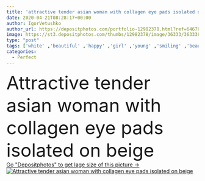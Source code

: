 ```yaml
---
title: 'attractive tender asian woman with collagen eye pads isolated on beige'
date: 2020-04-21T08:28:17+00:00
author: IgorVetushko
author_url: https://depositphotos.com/portfolio-12982378.html?ref=64678756
image: https://st3.depositphotos.com/thumbs/12982378/image/36333/363338796/api_thumb_450.jpg?forcejpeg=true
type: "post"
tags: ['white' ,'beautiful' ,'happy' ,'girl' ,'young' ,'smiling' ,'beauty' ,'happiness' ,'smile' ,'wellbeing' ,'face' ,'care' ,'tender' ,'woman' ,'emotional' ,'skincare' ,'purity' ,'treatment' ,'asian' ,'attractive' ,'positive' ,'wellness' ,'tenderness' ,'korean' ,'hydrogel' ,'copy space' ,'one person' ,'Studio Shot' ,'skin care' ,'clean skin' ,'perfect skin' ,'isolated on beige' ,'clean face' ,'eye patches' ,'collagen pads' ]
categories: 
  - Perfect
---
```

<div aling="center">
            <font size="60"> Attractive tender asian woman with collagen eye pads isolated on beige</font>   
</div>
<div>
    <a href='https://depositphotos.com/363338796/stock-photo-attractive-tender-asian-woman-collagen.html?ref=64678756' target=_blank > Go "Depositphotos" to get lage size of this picture ->
        <img href='https://depositphotos.com/363338796/stock-photo-attractive-tender-asian-woman-collagen.html?ref=64678756' src='https://st3.depositphotos.com/12982378/36333/i/950/depositphotos_363338796-stock-photo-attractive-tender-asian-woman-collagen.jpg?forcejpeg=true' alt='Attractive tender asian woman with collagen eye pads isolated on beige' >
    </a>
</div>
